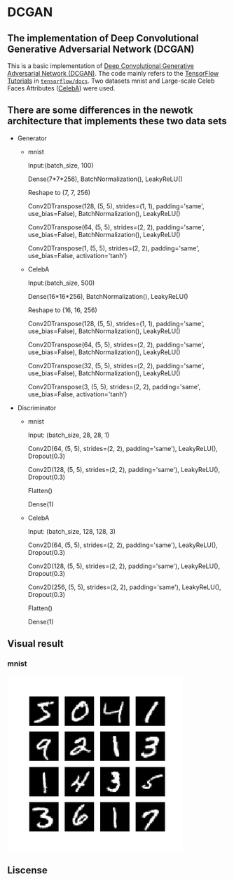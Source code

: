 # DCGAN
## The implementation of Deep Convolutional Generative Adversarial Network (DCGAN)

This is a basic implementation of [Deep Convolutional Generative Adversarial Network (DCGAN)](https://arxiv.org/pdf/1511.06434.pdf). The code mainly refers to the [TensorFlow Tutorials](https://tensorflow.google.cn/tutorials/generative/dcgan) in [`tensorflow/docs`](https://github.com/tensorflow/docs). Two datasets mnist and Large-scale Celeb Faces Attributes ([CelebA](https://www.kaggle.com/jessicali9530/celeba-dataset)) were used.


## There are some differences in the newotk architecture that implements these two data sets

* Generator

  * mnist

    Input:(batch_size, 100)

    Dense(7\*7\*256), BatchNormalization(), LeakyReLU()

    Reshape to (7, 7, 256)

    Conv2DTranspose(128, (5, 5), strides=(1, 1), padding='same', use_bias=False), BatchNormalization(), LeakyReLU()

    Conv2DTranspose(64, (5, 5), strides=(2, 2), padding='same', use_bias=False), BatchNormalization(), LeakyReLU()

    Conv2DTranspose(1, (5, 5), strides=(2, 2), padding='same', use_bias=False, activation='tanh')

  * CelebA

    Input:(batch_size, 500)

    Dense(16\*16\*256), BatchNormalization(), LeakyReLU()

    Reshape to (16, 16, 256)

    Conv2DTranspose(128, (5, 5), strides=(1, 1), padding='same', use_bias=False), BatchNormalization(), LeakyReLU()

    Conv2DTranspose(64, (5, 5), strides=(2, 2), padding='same', use_bias=False), BatchNormalization(), LeakyReLU()

    Conv2DTranspose(32, (5, 5), strides=(2, 2), padding='same', use_bias=False), BatchNormalization(), LeakyReLU()

    Conv2DTranspose(3, (5, 5), strides=(2, 2), padding='same', use_bias=False, activation='tanh')

* Discriminator

  * mnist

    Input: (batch_size, 28, 28, 1)

    Conv2D(64, (5, 5), strides=(2, 2), padding='same'), LeakyReLU(), Dropout(0.3)

    Conv2D(128, (5, 5), strides=(2, 2), padding='same'), LeakyReLU(), Dropout(0.3)

    Flatten()

    Dense(1)

  * CelebA

    Input: (batch_size, 128, 128, 3)

    Conv2D(64, (5, 5), strides=(2, 2), padding='same'), LeakyReLU(), Dropout(0.3)

    Conv2D(128, (5, 5), strides=(2, 2), padding='same'), LeakyReLU(), Dropout(0.3)

    Conv2D(256, (5, 5), strides=(2, 2), padding='same'), LeakyReLU(), Dropout(0.3)

    Flatten()

    Dense(1)


## Visual result

### mnist
![avatar](https://github.com/Zehui-Lin/DCGAN/blob/master/mnist/ground_true_image.png)



## Liscense
